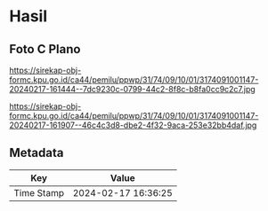 # Hasil

## Foto C Plano

https://sirekap-obj-formc.kpu.go.id/ca44/pemilu/ppwp/31/74/09/10/01/3174091001147-20240217-161444--7dc9230c-0799-44c2-8f8c-b8fa0cc9c2c7.jpg

https://sirekap-obj-formc.kpu.go.id/ca44/pemilu/ppwp/31/74/09/10/01/3174091001147-20240217-161907--46c4c3d8-dbe2-4f32-9aca-253e32bb4daf.jpg


## Metadata

| Key        | Value               |
| ---------- | ------------------- |
| Time Stamp | 2024-02-17 16:36:25 |




